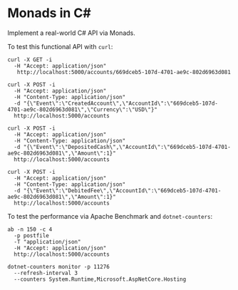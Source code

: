 # Monads in C#

Implement a real-world C# API via Monads.

To test this functional API with `curl`:

``` shell
curl -X GET -i
  -H "Accept: application/json"
   http://localhost:5000/accounts/669dceb5-107d-4701-ae9c-802d6963d081

curl -X POST -i
  -H "Accept: application/json"
  -H "Content-Type: application/json"
  -d "{\"Event\":\"CreatedAccount\",\"AccountId\":\"669dceb5-107d-4701-ae9c-802d6963d081\",\"Currency\":\"USD\"}"
  http://localhost:5000/accounts

curl -X POST -i
  -H "Accept: application/json"
  -H "Content-Type: application/json"
  -d "{\"Event\":\"DepositedCash\",\"AccountId\":\"669dceb5-107d-4701-ae9c-802d6963d081\",\"Amount\":1}"
  http://localhost:5000/accounts

curl -X POST -i
  -H "Accept: application/json"
  -H "Content-Type: application/json"
  -d "{\"Event\":\"DebitedFee\",\"AccountId\":\"669dceb5-107d-4701-ae9c-802d6963d081\",\"Amount\":1}"
  http://localhost:5000/accounts
```

To test the performance via Apache Benchmark and `dotnet-counters`:


```shell
ab -n 150 -c 4
  -p postfile
  -T "application/json"
  -H "Accept: application/json"
  http://localhost:5000/accounts

dotnet-counters monitor -p 11276
  --refresh-interval 3
  --counters System.Runtime,Microsoft.AspNetCore.Hosting
```
